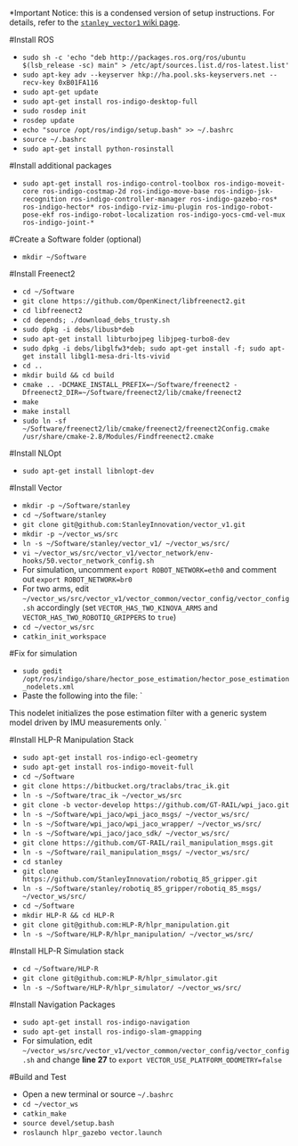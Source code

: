 *Important Notice: this is a condensed version of setup instructions. For details, refer to the [`stanley_vector1` wiki page](https://github.com/StanleyInnovation/vector_v1/wiki/Setup-Instructions).

#Install ROS
- `sudo sh -c 'echo "deb http://packages.ros.org/ros/ubuntu $(lsb_release -sc) main" > /etc/apt/sources.list.d/ros-latest.list'`
- `sudo apt-key adv --keyserver hkp://ha.pool.sks-keyservers.net --recv-key 0xB01FA116`
- `sudo apt-get update`
- `sudo apt-get install ros-indigo-desktop-full`
- `sudo rosdep init`
- `rosdep update`
- `echo "source /opt/ros/indigo/setup.bash" >> ~/.bashrc`
- `source ~/.bashrc`
- `sudo apt-get install python-rosinstall`

#Install additional packages
- `sudo apt-get install ros-indigo-control-toolbox ros-indigo-moveit-core ros-indigo-costmap-2d ros-indigo-move-base ros-indigo-jsk-recognition ros-indigo-controller-manager ros-indigo-gazebo-ros* ros-indigo-hector* ros-indigo-rviz-imu-plugin ros-indigo-robot-pose-ekf ros-indigo-robot-localization ros-indigo-yocs-cmd-vel-mux ros-indigo-joint-*`

#Create a Software folder (optional)
- `mkdir ~/Software`

#Install Freenect2
- `cd ~/Software`
- `git clone https://github.com/OpenKinect/libfreenect2.git`
- `cd libfreenect2`
- `cd depends; ./download_debs_trusty.sh`
- `sudo dpkg -i debs/libusb*deb`
- `sudo apt-get install libturbojpeg libjpeg-turbo8-dev`
- `sudo dpkg -i debs/libglfw3*deb; sudo apt-get install -f; sudo apt-get install libgl1-mesa-dri-lts-vivid`
- `cd ..`
- `mkdir build && cd build`
- `cmake .. -DCMAKE_INSTALL_PREFIX=~/Software/freenect2 -Dfreenect2_DIR=~/Software/freenect2/lib/cmake/freenect2`
- `make`
- `make install`
- `sudo ln -sf ~/Software/freenect2/lib/cmake/freenect2/freenect2Config.cmake /usr/share/cmake-2.8/Modules/Findfreenect2.cmake `

#Install NLOpt
- `sudo apt-get install libnlopt-dev`

#Install Vector 
- `mkdir -p ~/Software/stanley`
- `cd ~/Software/stanley`
- `git clone git@github.com:StanleyInnovation/vector_v1.git`
- `mkdir -p ~/vector_ws/src`
- `ln -s ~/Software/stanley/vector_v1/ ~/vector_ws/src/`
- `vi ~/vector_ws/src/vector_v1/vector_network/env-hooks/50.vector_network_config.sh`
- For simulation, uncomment `export ROBOT_NETWORK=eth0` and comment out `export ROBOT_NETWORK=br0`
- For two arms, edit `~/vector_ws/src/vector_v1/vector_common/vector_config/vector_config.sh` accordingly (set `VECTOR_HAS_TWO_KINOVA_ARMS` and `VECTOR_HAS_TWO_ROBOTIQ_GRIPPERS` to `true`)
- `cd ~/vector_ws/src`
- `catkin_init_workspace`

#Fix for simulation
- `sudo gedit /opt/ros/indigo/share/hector_pose_estimation/hector_pose_estimation_nodelets.xml`
- Paste the following into the file:
`
<library path="lib/libhector_pose_estimation_nodelet">
  <class name="hector_pose_estimation/PoseEstimationNodelet" type="hector_pose_estimation::PoseEstimationNodelet" base_class_type="nodelet::Nodelet">
  <description>
    This nodelet initializes the pose estimation filter with a generic system model driven by IMU measurements only.
  </description>
  </class>
</library>
`

#Install HLP-R Manipulation Stack
- `sudo apt-get install ros-indigo-ecl-geometry`
- `sudo apt-get install ros-indigo-moveit-full`
- `cd ~/Software`
- `git clone https://bitbucket.org/traclabs/trac_ik.git`
- `ln -s ~/Software/trac_ik ~/vector_ws/src`
- `git clone -b vector-develop https://github.com/GT-RAIL/wpi_jaco.git`
- `ln -s ~/Software/wpi_jaco/wpi_jaco_msgs/ ~/vector_ws/src/`
- `ln -s ~/Software/wpi_jaco/wpi_jaco_wrapper/ ~/vector_ws/src/`
- `ln -s ~/Software/wpi_jaco/jaco_sdk/ ~/vector_ws/src/`
- `git clone https://github.com/GT-RAIL/rail_manipulation_msgs.git`
- `ln -s ~/Software/rail_manipulation_msgs/ ~/vector_ws/src/`
- `cd stanley`
- `git clone https://github.com/StanleyInnovation/robotiq_85_gripper.git`
- `ln -s ~/Software/stanley/robotiq_85_gripper/robotiq_85_msgs/ ~/vector_ws/src/`
- `cd ~/Software`
- `mkdir HLP-R && cd HLP-R`
- `git clone git@github.com:HLP-R/hlpr_manipulation.git`
- `ln -s ~/Software/HLP-R/hlpr_manipulation/ ~/vector_ws/src/ `


#Install HLP-R Simulation stack
- `cd ~/Software/HLP-R`
- `git clone git@github.com:HLP-R/hlpr_simulator.git`
- `ln -s ~/Software/HLP-R/hlpr_simulator/ ~/vector_ws/src/ `


#Install Navigation Packages
- `sudo apt-get install ros-indigo-navigation`
- `sudo apt-get install ros-indigo-slam-gmapping`
- For simulation, edit `~/vector_ws/src/vector_v1/vector_common/vector_config/vector_config.sh` and change **line 27** to `export VECTOR_USE_PLATFORM_ODOMETRY=false`


#Build and Test
- Open a new terminal or source `~/.bashrc`
- `cd ~/vector_ws`
- `catkin_make`
- `source devel/setup.bash`
- `roslaunch hlpr_gazebo vector.launch`




